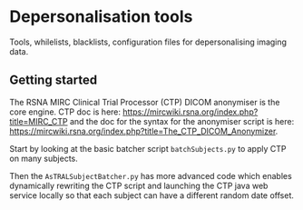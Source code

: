 # Depersonalisation tools

Tools, whilelists, blacklists, configuration files for depersonalising imaging data.

## Getting started

The RSNA MIRC Clinical Trial Processor (CTP) DICOM anonymiser is the core engine. CTP doc is here: <https://mircwiki.rsna.org/index.php?title=MIRC_CTP> and the doc for the syntax for the anonymiser script is here: <https://mircwiki.rsna.org/index.php?title=The_CTP_DICOM_Anonymizer>.

Start by looking at the basic batcher script `batchSubjects.py` to apply CTP on many subjects.

Then the `AsTRALSubjectBatcher.py` has more advanced code which enables dynamically rewriting the CTP script and launching the CTP java web service locally so that each subject can have a different random date offset.
